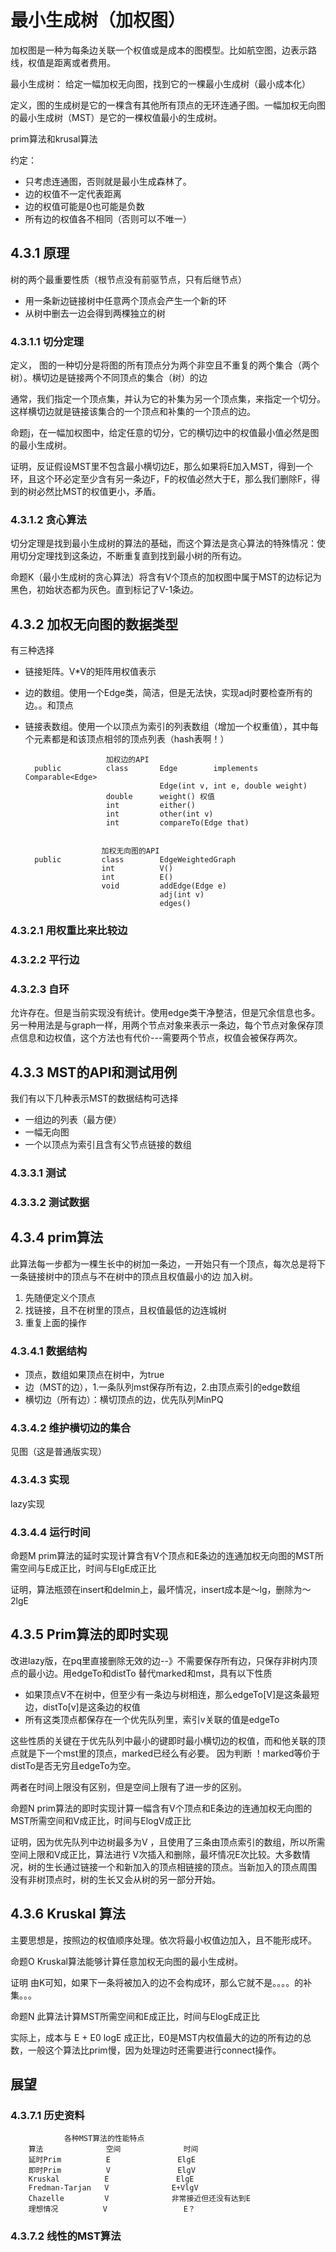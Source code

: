 # 最小生成树（加权图）
加权图是一种为每条边关联一个权值或是成本的图模型。比如航空图，边表示路线，权值是距离或者费用。

最小生成树： 给定一幅加权无向图，找到它的一棵最小生成树（最小成本化）

定义，图的生成树是它的一棵含有其他所有顶点的无环连通子图。一幅加权无向图的最小生成树（MST）是它的一棵权值最小的生成树。

prim算法和krusal算法

约定：
+ 只考虑连通图，否则就是最小生成森林了。
+ 边的权值不一定代表距离
+ 边的权值可能是0也可能是负数
+ 所有边的权值各不相同（否则可以不唯一）
## 4.3.1 原理
树的两个最重要性质（根节点没有前驱节点，只有后继节点）
+ 用一条新边链接树中任意两个顶点会产生一个新的环
+ 从树中删去一边会得到两棵独立的树
### 4.3.1.1 切分定理
定义， 图的一种切分是将图的所有顶点分为两个非空且不重复的两个集合（两个树）。横切边是链接两个不同顶点的集合（树）的边

通常，我们指定一个顶点集，并认为它的补集为另一个顶点集，来指定一个切分。这样横切边就是链接该集合的一个顶点和补集的一个顶点的边。

命题j，在一幅加权图中，给定任意的切分，它的横切边中的权值最小值必然是图的最小生成树。

证明，反证假设MST里不包含最小横切边E，那么如果将E加入MST，得到一个环，且这个环必定至少含有另一条边F，F的权值必然大于E，那么我们删除F，得到的树必然比MST的权值更小，矛盾。
### 4.3.1.2 贪心算法
切分定理是找到最小生成树的算法的基础，而这个算法是贪心算法的特殊情况：使用切分定理找到这条边，不断重复直到找到最小树的所有边。

命题K（最小生成树的贪心算法）将含有V个顶点的加权图中属于MST的边标记为黑色，初始状态都为灰色。直到标记了V-1条边。

## 4.3.2 加权无向图的数据类型
有三种选择
+ 链接矩阵。V*V的矩阵用权值表示
+ 边的数组。使用一个Edge类，简洁，但是无法快，实现adj时要检查所有的边。。和顶点
+ 链接表数组。使用一个以顶点为索引的列表数组（增加一个权重值），其中每个元素都是和该顶点相邻的顶点列表（hash表啊！）
            
                        加权边的API
        public          class       Edge        implements Comparable<Edge>
                                    Edge(int v, int e, double weight)
                        double      weight() 权值
                        int         either()
                        int         other(int v)
                        int         compareTo(Edge that)
                       
                       
                       加权无向图的API
        public         class        EdgeWeightedGraph
                       int          V()
                       int          E()
                       void         addEdge(Edge e)
                                    adj(int v)
                                    edges()
                                                        
### 4.3.2.1 用权重比来比较边
### 4.3.2.2 平行边
### 4.3.2.3 自环
允许存在。但是当前实现没有统计。使用edge类干净整洁，但是冗余信息也多。另一种用法是与graph一样，用两个节点对象来表示一条边，每个节点对象保存顶点信息和边权值，这个方法也有代价---需要两个节点，权值会被保存两次。
## 4.3.3 MST的API和测试用例
我们有以下几种表示MST的数据结构可选择
+ 一组边的列表（最方便）
+ 一幅无向图
+ 一个以顶点为索引且含有父节点链接的数组
### 4.3.3.1 测试
### 4.3.3.2 测试数据
## 4.3.4 prim算法
此算法每一步都为一棵生长中的树加一条边，一开始只有一个顶点，每次总是将下一条链接树中的顶点与不在树中的顶点且权值最小的边 加入树。
1. 先随便定义个顶点
2. 找链接，且不在树里的顶点，且权值最低的边连城树
3. 重复上面的操作
### 4.3.4.1 数据结构
+ 顶点，数组如果顶点在树中，为true
+ 边（MST的边），1.一条队列mst保存所有边，2.由顶点索引的edge数组
+ 横切边（所有边）：横切顶点的边，优先队列MinPQ
### 4.3.4.2 维护横切边的集合
见图（这是普通版实现）
### 4.3.4.3 实现
lazy实现
### 4.3.4.4 运行时间
命题M prim算法的延时实现计算含有V个顶点和E条边的连通加权无向图的MST所需空间与E成正比，时间与ElgE成正比

证明，算法瓶颈在insert和delmin上，最坏情况，insert成本是～lg，删除为～2lgE
## 4.3.5 Prim算法的即时实现
改进lazy版，在pq里直接删除无效的边--》不需要保存所有边，只保存非树内顶点的最小边。用edgeTo和distTo
替代marked和mst，具有以下性质
+ 如果顶点V不在树中，但至少有一条边与树相连，那么edgeTo[V]是这条最短边，distTo[v]是这条边的权值
+ 所有这类顶点都保存在一个优先队列里，索引v关联的值是edgeTo

这些性质的关键在于优先队列中最小的键即时最小横切边的权值，而和他关联的顶点就是下一个mst里的顶点，marked已经么有必要。
因为判断 ！marked等价于distTo是否无穷且edgeTo为空。

两者在时间上限没有区别，但是空间上限有了进一步的区别。

命题N prim算法的即时实现计算一幅含有V个顶点和E条边的连通加权无向图的MST所需空间和V成正比，时间与ElogV成正比

证明，因为优先队列中边树最多为V ，且使用了三条由顶点索引的数组，所以所需空间上限和V成正比，算法进行
V次插入和删除，最坏情况E次比较。大多数情况，树的生长通过链接一个和新加入的顶点相链接的顶点。当新加入的顶点周围
没有非树顶点时，树的生长又会从树的另一部分开始。

## 4.3.6 Kruskal 算法
主要思想是，按照边的权值顺序处理。依次将最小权值边加入，且不能形成环。

命题O Kruskal算法能够计算任意加权无向图的最小生成树。

证明 由K可知，如果下一条将被加入的边不会构成环，那么它就不是。。。。的补集。。。

命题N 此算法计算MST所需空间和E成正比，时间与ElogE成正比

实际上，成本与 E + E0 logE 成正比，E0是MST内权值最大的边的所有边的总数，一般这个算法比prim慢，因为处理边时还需要进行connect操作。
## 展望
### 4.3.7.1 历史资料
                各种MST算法的性能特点
        算法              空间              时间
        延时Prim          E               ElgE
        即时Prim          V               ElgV
        Kruskal          E               ElgE
        Fredman-Tarjan   V              E+VlgV
        Chazelle         V              非常接近但还没有达到E
        理想情况          V                 E？
### 4.3.7.2 线性的MST算法
        
        






